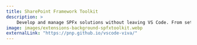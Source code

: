 ```yaml
---
title: SharePoint Framework Toolkit
description: >
    Develop and manage SPFx solutions without leaving VS Code. From setting up your development workspace to deploying a solution straight to your tenant.
image: images/extensions-background-spfxtoolkit.webp
externalLink: "https://pnp.github.io/vscode-viva/"
---
```

